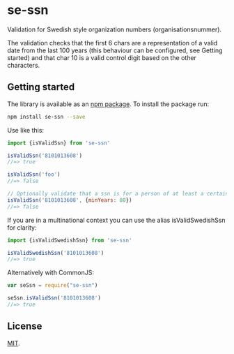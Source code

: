 # se-ssn

Validation for Swedish style organization numbers (organisationsnummer).

The validation checks that the first 6 chars are a representation of a valid date from the last 100
years (this behaviour can be configured, see Getting started) and that char 10 is a valid control
digit based on the other characters.

## Getting started

The library is available as an [npm package](https://www.npmjs.com/package/se-ssn).
To install the package run:

```bash
npm install se-ssn --save
```

Use like this:

```js
import {isValidSsn} from 'se-ssn'

isValidSsn('8101013608')
//=> true

isValidSsn('foo')
//=> false

// Optionally validate that a ssn is for a person of at least a certain age
isValidSsn('8101013608', {minYears: 80})
//=> false
```

If you are in a multinational context you can use the alias isValidSwedishSsn for clarity:

```js
import {isValidSwedishSsn} from 'se-ssn'

isValidSwedishSsn('8101013608')
//=> true
```

Alternatively with CommonJS:
```js
var seSsn = require("se-ssn")

seSsn.isValidSsn('8101013608')
//=> true
```

## License

[MIT](LICENSE).
